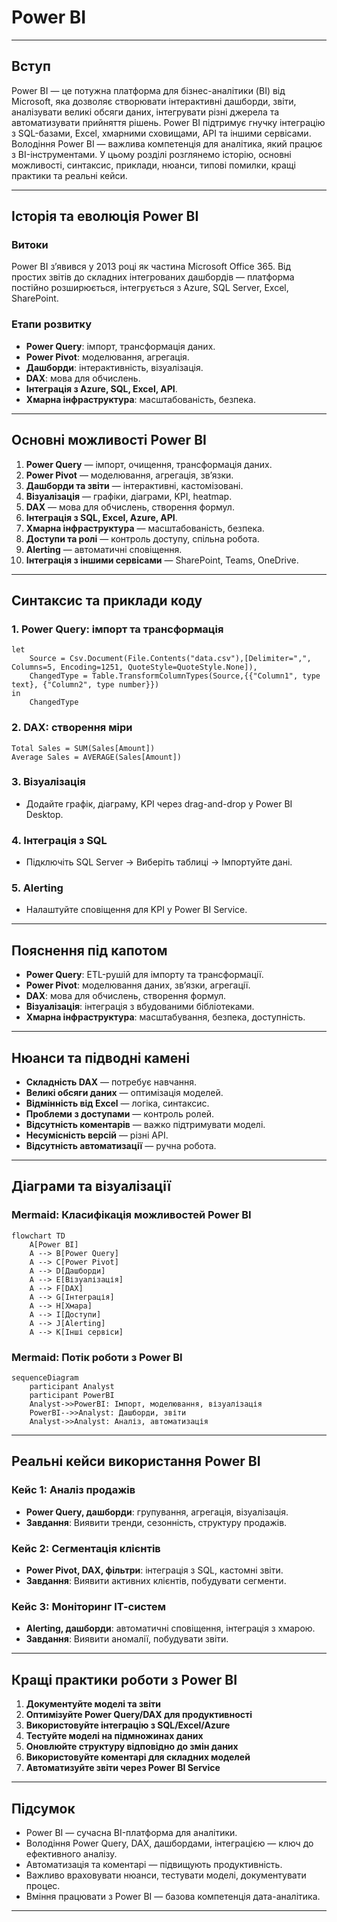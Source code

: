 # Power BI

---

## Вступ

Power BI — це потужна платформа для бізнес-аналітики (BI) від Microsoft, яка дозволяє створювати інтерактивні дашборди, звіти, аналізувати великі обсяги даних, інтегрувати різні джерела та автоматизувати прийняття рішень. Power BI підтримує гнучку інтеграцію з SQL-базами, Excel, хмарними сховищами, API та іншими сервісами. Володіння Power BI — важлива компетенція для аналітика, який працює з BI-інструментами. У цьому розділі розглянемо історію, основні можливості, синтаксис, приклади, нюанси, типові помилки, кращі практики та реальні кейси.

---

## Історія та еволюція Power BI

### Витоки

Power BI з’явився у 2013 році як частина Microsoft Office 365. Від простих звітів до складних інтегрованих дашбордів — платформа постійно розширюється, інтегрується з Azure, SQL Server, Excel, SharePoint.

### Етапи розвитку

-   **Power Query**: імпорт, трансформація даних.
-   **Power Pivot**: моделювання, агрегація.
-   **Дашборди**: інтерактивність, візуалізація.
-   **DAX**: мова для обчислень.
-   **Інтеграція з Azure, SQL, Excel, API**.
-   **Хмарна інфраструктура**: масштабованість, безпека.

---

## Основні можливості Power BI

1. **Power Query** — імпорт, очищення, трансформація даних.
2. **Power Pivot** — моделювання, агрегація, зв’язки.
3. **Дашборди та звіти** — інтерактивні, кастомізовані.
4. **Візуалізація** — графіки, діаграми, KPI, heatmap.
5. **DAX** — мова для обчислень, створення формул.
6. **Інтеграція з SQL, Excel, Azure, API**.
7. **Хмарна інфраструктура** — масштабованість, безпека.
8. **Доступи та ролі** — контроль доступу, спільна робота.
9. **Alerting** — автоматичні сповіщення.
10. **Інтеграція з іншими сервісами** — SharePoint, Teams, OneDrive.

---

## Синтаксис та приклади коду

### 1. Power Query: імпорт та трансформація

```powerquery
let
    Source = Csv.Document(File.Contents("data.csv"),[Delimiter=",", Columns=5, Encoding=1251, QuoteStyle=QuoteStyle.None]),
    ChangedType = Table.TransformColumnTypes(Source,{{"Column1", type text}, {"Column2", type number}})
in
    ChangedType
```

### 2. DAX: створення міри

```dax
Total Sales = SUM(Sales[Amount])
Average Sales = AVERAGE(Sales[Amount])
```

### 3. Візуалізація

-   Додайте графік, діаграму, KPI через drag-and-drop у Power BI Desktop.

### 4. Інтеграція з SQL

-   Підключіть SQL Server → Виберіть таблиці → Імпортуйте дані.

### 5. Alerting

-   Налаштуйте сповіщення для KPI у Power BI Service.

---

## Пояснення під капотом

-   **Power Query**: ETL-рушій для імпорту та трансформації.
-   **Power Pivot**: моделювання даних, зв’язки, агрегації.
-   **DAX**: мова для обчислень, створення формул.
-   **Візуалізація**: інтеграція з вбудованими бібліотеками.
-   **Хмарна інфраструктура**: масштабування, безпека, доступність.

---

## Нюанси та підводні камені

-   **Складність DAX** — потребує навчання.
-   **Великі обсяги даних** — оптимізація моделей.
-   **Відмінність від Excel** — логіка, синтаксис.
-   **Проблеми з доступами** — контроль ролей.
-   **Відсутність коментарів** — важко підтримувати моделі.
-   **Несумісність версій** — різні API.
-   **Відсутність автоматизації** — ручна робота.

---

## Діаграми та візуалізації

### Mermaid: Класифікація можливостей Power BI

```mermaid
flowchart TD
    A[Power BI]
    A --> B[Power Query]
    A --> C[Power Pivot]
    A --> D[Дашборди]
    A --> E[Візуалізація]
    A --> F[DAX]
    A --> G[Інтеграція]
    A --> H[Хмара]
    A --> I[Доступи]
    A --> J[Alerting]
    A --> K[Інші сервіси]
```

### Mermaid: Потік роботи з Power BI

```mermaid
sequenceDiagram
    participant Analyst
    participant PowerBI
    Analyst->>PowerBI: Імпорт, моделювання, візуалізація
    PowerBI-->>Analyst: Дашборди, звіти
    Analyst->>Analyst: Аналіз, автоматизація
```

---

## Реальні кейси використання Power BI

### Кейс 1: Аналіз продажів

-   **Power Query, дашборди**: групування, агрегація, візуалізація.
-   **Завдання**: Виявити тренди, сезонність, структуру продажів.

### Кейс 2: Сегментація клієнтів

-   **Power Pivot, DAX, фільтри**: інтеграція з SQL, кастомні звіти.
-   **Завдання**: Виявити активних клієнтів, побудувати сегменти.

### Кейс 3: Моніторинг ІТ-систем

-   **Alerting, дашборди**: автоматичні сповіщення, інтеграція з хмарою.
-   **Завдання**: Виявити аномалії, побудувати звіти.

---

## Кращі практики роботи з Power BI

1. **Документуйте моделі та звіти**
2. **Оптимізуйте Power Query/DAX для продуктивності**
3. **Використовуйте інтеграцію з SQL/Excel/Azure**
4. **Тестуйте моделі на підмножинах даних**
5. **Оновлюйте структуру відповідно до змін даних**
6. **Використовуйте коментарі для складних моделей**
7. **Автоматизуйте звіти через Power BI Service**

---

## Підсумок

-   Power BI — сучасна BI-платформа для аналітики.
-   Володіння Power Query, DAX, дашбордами, інтеграцією — ключ до ефективного аналізу.
-   Автоматизація та коментарі — підвищують продуктивність.
-   Важливо враховувати нюанси, тестувати моделі, документувати процес.
-   Вміння працювати з Power BI — базова компетенція дата-аналітика.

---

